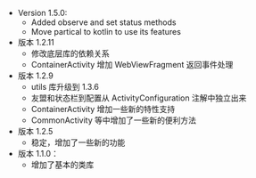 - Version 1.5.0:
  - Added observe and set status methods
  - Move partical to kotlin to use its features
- 版本 1.2.11
    - 修改底层库的依赖关系
    - ContainerActivity 增加 WebViewFragment 返回事件处理
- 版本 1.2.9
    - utils 库升级到 1.3.6
    - 友盟和状态栏到配置从 ActivityConfiguration 注解中独立出来
    - ContainerActivity 增加一些新的特性支持
    - CommonActivity 等中增加了一些新的便利方法
- 版本 1.2.5
    - 稳定，增加了一些新的功能
- 版本 1.1.0：
    - 增加了基本的类库